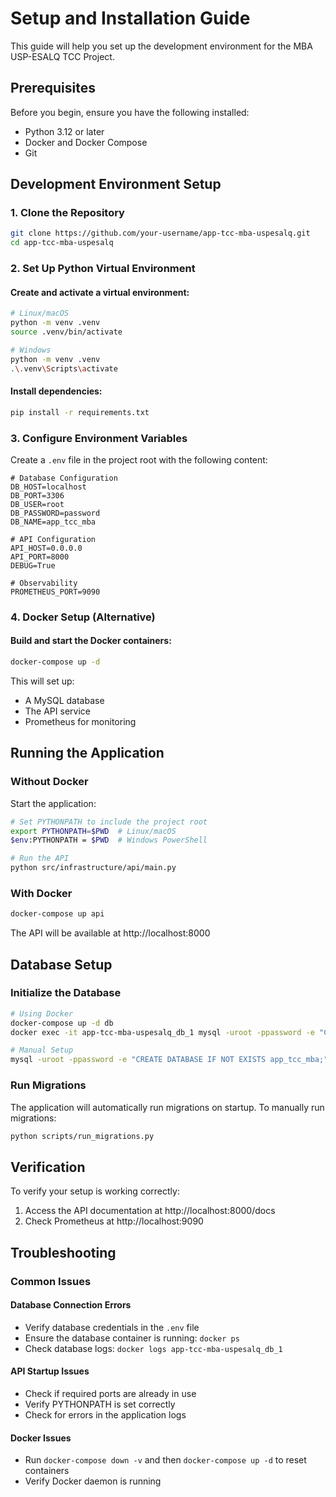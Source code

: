 # Setup and Installation Guide

This guide will help you set up the development environment for the MBA USP-ESALQ TCC Project.

## Prerequisites

Before you begin, ensure you have the following installed:

- Python 3.12 or later
- Docker and Docker Compose
- Git

## Development Environment Setup

### 1. Clone the Repository

```bash
git clone https://github.com/your-username/app-tcc-mba-uspesalq.git
cd app-tcc-mba-uspesalq
```

### 2. Set Up Python Virtual Environment

#### Create and activate a virtual environment:

```bash
# Linux/macOS
python -m venv .venv
source .venv/bin/activate

# Windows
python -m venv .venv
.\.venv\Scripts\activate
```

#### Install dependencies:

```bash
pip install -r requirements.txt
```

### 3. Configure Environment Variables

Create a `.env` file in the project root with the following content:

```
# Database Configuration
DB_HOST=localhost
DB_PORT=3306
DB_USER=root
DB_PASSWORD=password
DB_NAME=app_tcc_mba

# API Configuration
API_HOST=0.0.0.0
API_PORT=8000
DEBUG=True

# Observability
PROMETHEUS_PORT=9090
```

### 4. Docker Setup (Alternative)

#### Build and start the Docker containers:

```bash
docker-compose up -d
```

This will set up:
- A MySQL database
- The API service
- Prometheus for monitoring

## Running the Application

### Without Docker

Start the application:

```bash
# Set PYTHONPATH to include the project root
export PYTHONPATH=$PWD  # Linux/macOS
$env:PYTHONPATH = $PWD  # Windows PowerShell

# Run the API
python src/infrastructure/api/main.py
```

### With Docker

```bash
docker-compose up api
```

The API will be available at http://localhost:8000

## Database Setup

### Initialize the Database

```bash
# Using Docker
docker-compose up -d db
docker exec -it app-tcc-mba-uspesalq_db_1 mysql -uroot -ppassword -e "CREATE DATABASE IF NOT EXISTS app_tcc_mba;"

# Manual Setup
mysql -uroot -ppassword -e "CREATE DATABASE IF NOT EXISTS app_tcc_mba;"
```

### Run Migrations

The application will automatically run migrations on startup. To manually run migrations:

```bash
python scripts/run_migrations.py
```

## Verification

To verify your setup is working correctly:

1. Access the API documentation at http://localhost:8000/docs
2. Check Prometheus at http://localhost:9090

## Troubleshooting

### Common Issues

#### Database Connection Errors

- Verify database credentials in the `.env` file
- Ensure the database container is running: `docker ps`
- Check database logs: `docker logs app-tcc-mba-uspesalq_db_1`

#### API Startup Issues

- Check if required ports are already in use
- Verify PYTHONPATH is set correctly
- Check for errors in the application logs

#### Docker Issues

- Run `docker-compose down -v` and then `docker-compose up -d` to reset containers
- Verify Docker daemon is running